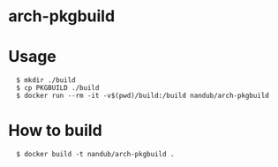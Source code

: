 # arch-pkgbuild

# Usage

```shell
  $ mkdir ./build
  $ cp PKGBUILD ./build
  $ docker run --rm -it -v$(pwd)/build:/build nandub/arch-pkgbuild
```

# How to build

```shell
  $ docker build -t nandub/arch-pkgbuild .
```
